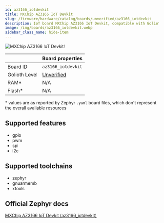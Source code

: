 ```yaml
---
id: az3166_iotdevkit
title: MXChip AZ3166 IoT Devkit
slug: /firmware/hardware/catalog/boards/unverified/az3166_iotdevkit
description: IoT board MXChip AZ3166 IoT Devkit, compatible with Golioth at unverified level.
image: /img/boards/az3166_iotdevkit.webp
sidebar_class_name: hide-item
---
```


[//]: # (This is an auto-generated file, do not edit! Changes to it will be lost upon re-generation)

![MXChip AZ3166 IoT Devkit!](/img/boards/az3166_iotdevkit.webp "MXChip AZ3166 IoT Devkit")

|                | Board properties     |
| -------------  | -------------------- |
| Board ID       | `az3166_iotdevkit` |
| Golioth Level  | [Unverified](/firmware/hardware#unverified-boards) |
| RAM*           | N/A |
| Flash*         | N/A |

\* values are as reported by Zephyr `.yaml` board files, which don't represent the overall available resources



## Supported features

* gpio
* pwm
* spi
* i2c

## Supported toolchains

* zephyr
* gnuarmemb
* xtools

## Official Zephyr docs

[MXChip AZ3166 IoT Devkit (az3166_iotdevkit)](https://docs.zephyrproject.org/latest/boards/mxchip/az3166_iotdevkit/doc/index.html)
